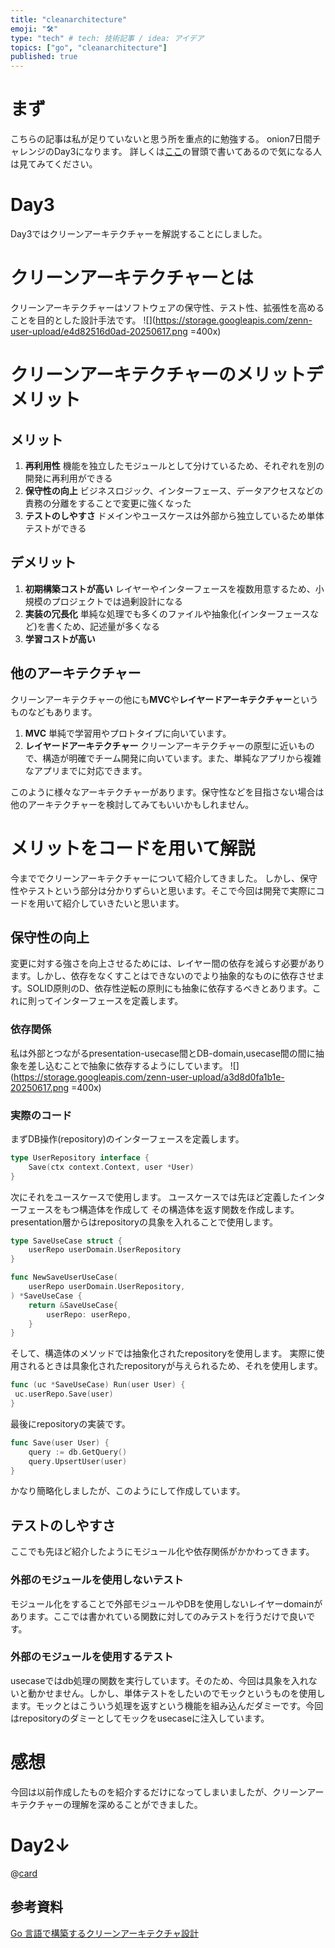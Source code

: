 ```yaml
---
title: "cleanarchitecture"
emoji: "🛠️"
type: "tech" # tech: 技術記事 / idea: アイデア
topics: ["go", "cleanarchitecture"]
published: true
---
```


# まず
こちらの記事は私が足りていないと思う所を重点的に勉強する。
onion7日間チャレンジのDay3になります。
詳しくは[ここ](https://zenn.dev/onion0904/articles/ff700890522030)の冒頭で書いてあるので気になる人は見てみてください。


# Day3
Day3ではクリーンアーキテクチャーを解説することにしました。

# クリーンアーキテクチャーとは
クリーンアーキテクチャーはソフトウェアの保守性、テスト性、拡張性を高めることを目的とした設計手法です。
![](https://storage.googleapis.com/zenn-user-upload/e4d82516d0ad-20250617.png =400x)


# クリーンアーキテクチャーのメリットデメリット

## メリット
1. **再利用性**
機能を独立したモジュールとして分けているため、それぞれを別の開発に再利用ができる
2. **保守性の向上**
ビジネスロジック、インターフェース、データアクセスなどの責務の分離をすることで変更に強くなった
3. **テストのしやすさ**
ドメインやユースケースは外部から独立しているため単体テストができる

## デメリット
1. **初期構築コストが高い**
レイヤーやインターフェースを複数用意するため、小規模のプロジェクトでは過剰設計になる
2. **実装の冗長化**
単純な処理でも多くのファイルや抽象化(インターフェースなど)を書くため、記述量が多くなる
3. **学習コストが高い**

## 他のアーキテクチャー
クリーンアーキテクチャーの他にも**MVC**や**レイヤードアーキテクチャー**というものなどもあります。
1. **MVC**
単純で学習用やプロトタイプに向いています。
2. **レイヤードアーキテクチャー**
クリーンアーキテクチャーの原型に近いもので、構造が明確でチーム開発に向いています。また、単純なアプリから複雑なアプリまでに対応できます。

このように様々なアーキテクチャーがあります。保守性などを目指さない場合は他のアーキテクチャーを検討してみてもいいかもしれません。


# メリットをコードを用いて解説
今まででクリーンアーキテクチャーについて紹介してきました。
しかし、保守性やテストという部分は分かりずらいと思います。そこで今回は開発で実際にコードを用いて紹介していきたいと思います。

## 保守性の向上
変更に対する強さを向上させるためには、レイヤー間の依存を減らす必要があります。しかし、依存をなくすことはできないのでより抽象的なものに依存させます。SOLID原則のD、依存性逆転の原則にも抽象に依存するべきとあります。これに則ってインターフェースを定義します。

### 依存関係
私は外部とつながるpresentation-usecase間とDB-domain,usecase間の間に抽象を差し込むことで抽象に依存するようにしています。
![](https://storage.googleapis.com/zenn-user-upload/a3d8d0fa1b1e-20250617.png =400x)

### 実際のコード
まずDB操作(repository)のインターフェースを定義します。
```go
type UserRepository interface {
    Save(ctx context.Context, user *User)
}
```

次にそれをユースケースで使用します。
ユースケースでは先ほど定義したインターフェースをもつ構造体を作成して
その構造体を返す関数を作成します。
presentation層からはrepositoryの具象を入れることで使用します。
```go
type SaveUseCase struct {
	userRepo userDomain.UserRepository
}

func NewSaveUserUseCase(
	userRepo userDomain.UserRepository,
) *SaveUseCase {
	return &SaveUseCase{
		userRepo: userRepo,
	}
}
```

そして、構造体のメソッドでは抽象化されたrepositoryを使用します。
実際に使用されるときは具象化されたrepositoryが与えられるため、それを使用します。
```go
func (uc *SaveUseCase) Run(user User) {
 uc.userRepo.Save(user)
}
```

最後にrepositoryの実装です。
```go
func Save(user User) {
    query := db.GetQuery()
    query.UpsertUser(user)
}
```

かなり簡略化しましたが、このようにして作成しています。

## テストのしやすさ
ここでも先ほど紹介したようにモジュール化や依存関係がかかわってきます。

### 外部のモジュールを使用しないテスト
モジュール化をすることで外部モジュールやDBを使用しないレイヤーdomainがあります。ここでは書かれている関数に対してのみテストを行うだけで良いです。

### 外部のモジュールを使用するテスト
usecaseではdb処理の関数を実行しています。そのため、今回は具象を入れないと動かせません。しかし、単体テストをしたいのでモックというものを使用します。モックとはこういう処理を返すという機能を組み込んだダミーです。今回はrepositoryのダミーとしてモックをusecaseに注入しています。


# 感想
今回は以前作成したものを紹介するだけになってしまいましたが、クリーンアーキテクチャーの理解を深めることができました。


# Day2↓
@[card](https://zenn.dev/onion0904/articles/dddf46cdceccb0)

## 参考資料
[Go ⾔語で構築するクリーンアーキテクチャ設計](https://techbookfest.org/product/9a3U54LBdKDE30ewPS6Ugn?productVariantID=itEzQN5gKZX8gXMmLTEXAB)